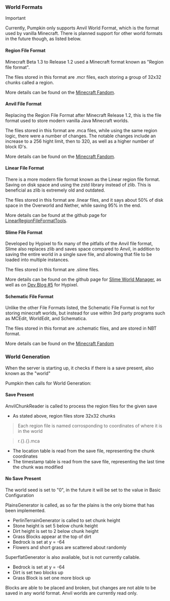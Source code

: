 ### World Formats
> [!IMPORTANT]
> Currently, Pumpkin only supports Anvil World Format, which is the format used by vanilla 
> Minecraft. There is planned support for other world formats in the future though, as listed below. 

#### Region File Format
Minecraft Beta 1.3 to Release 1.2 used a Minecraft format known as "Region file format".

The files stored in this format are .mcr files, each storing a group of 32x32 chunks called a region.

More details can be found on the [Minecraft Fandom](https://minecraft.fandom.com/wiki/Region_file_format).

#### Anvil File Format
Replacing the Region File Format after Minecraft Release 1.2, this is the file format used to store modern vanilla Java Minecraft worlds.

The files stored in this format are .mca files, while using the same region logic, there were a number of changes. The notable changes include an increase 
to a 256 hight limit, then to 320, as well as a higher number of block ID's.

More details can be found on the [Minecraft Fandom](https://minecraft.fandom.com/wiki/Anvil_file_format).

#### Linear File Format
There is a more modern file format known as the Linear region file format. Saving on disk space and using the zstd library instead of zlib. This is beneficial as zlib is extremely old and 
outdated.

The files stored in this format are .linear files, and it says about 50% of disk space in the Overworld and Nether, while saving 95% in the end.

More details can be found at the github page for [LinearRegionFileFormatTools](https://github.com/xymb-endcrystalme/LinearRegionFileFormatTools).

#### Slime File Format
Developed by Hypixel to fix many of the pitfalls of the Anvil file format, Slime also replaces zlib and saves space compared to Anvil, in addition to saving the entire world in a single save 
file, and allowing that file to be loaded into multiple instances.

The files stored in this format are .slime files.

More details can be found on the github page for [Slime World Manager](https://github.com/cijaaimee/Slime-World-Manager#:~:text=Slime%20World%20Manager%20is%20a,worlds%20faster%20and%20save%20space.), as well as on [Dev Blog #5](https://hypixel.net/threads/dev-blog-5-storing-your-skyblock-island.2190753/) for Hypixel.

#### Schematic File Format
Unlike the other File Formats listed, the Schematic File Format is not for storing minecraft worlds, but instead for use within 3rd party programs such as MCEdit, WorldEdit, and Schematica. 

The files stored in this format are .schematic files, and are stored in NBT format.

More details can be found on the [Minecraft Fandom](https://minecraft.fandom.com/wiki/Schematic_file_format)


### World Generation
When the server is starting up, it checks if there is a save present, also known as the "world"

Pumpkin then calls for World Generation:

#### Save Present
AnvilChunkReader is called to process the region files for the given save
 - As stated above, region files store 32x32 chunks
> Each region file is named corrosponding to coordinates of where it is in the world

> r.{}.{}.mca
 - The location table is read from the save file, representing the chunk coordinates
 - The timestamp table is read from the save file, representing the last time the chunk was modified

#### No Save Present
The world seed is set to "0", in the future it will be set to the value in Basic Configuration

PlainsGenerator is called, as so far the plains is the only biome that has been implemented.
 - PerlinTerrainGenerator is called to set chunk height
 - Stone height is set 5 below chunk height
 - Dirt height is set to 2 below chunk height
 - Grass Blocks appear at the top of dirt
 - Bedrock is set at y = -64
 - Flowers and short grass are scattered about randomly

SuperflatGenerator is also avaliable, but is not currently callable.
 - Bedrock is set at y = -64
 - Dirt is set two blocks up
 - Grass Block is set one more block up


Blocks are able to be placed and broken, but changes are not able to be saved in any world format. Anvil worlds are currently read only.
